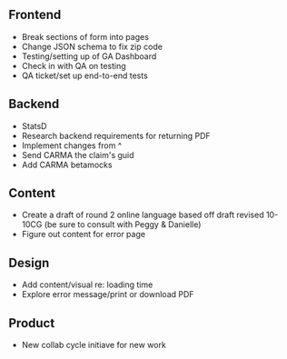 ## Frontend
- Break sections of form into pages
- Change JSON schema to fix zip code
- Testing/setting up of GA Dashboard
- Check in with QA on testing
- QA ticket/set up end-to-end tests

## Backend
- StatsD
- Research backend requirements for returning PDF
- Implement changes from ^
- Send CARMA the claim's guid
- Add CARMA betamocks

## Content
- Create a draft of round 2 online language based off draft revised 10-10CG (be sure to consult with Peggy & Danielle)
- Figure out content for error page

## Design
- Add content/visual re: loading time
- Explore error message/print or download PDF

## Product
- New collab cycle initiave for new work
